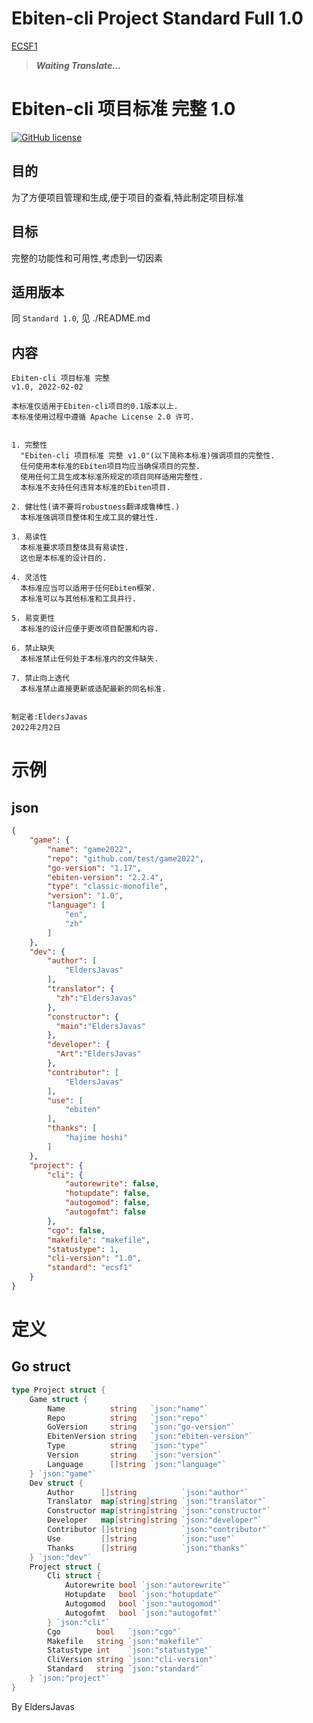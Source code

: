# Ebiten-cli Project Standard Full 1.0

[ECSF1](https://img.shields.io/static/v1?label=EPS&message=Ebiten-cli%20Project%20Standard%20Full%201.0&color=db5620&style=flat-square&link=https://github.com/ebitenpot/standard&link=https://github.com/EbitenPot/Standard/blob/master/standard1/ecsf1.md)

> _**Waiting Translate...**_

# Ebiten-cli 项目标准 完整 1.0

[![GitHub license](https://img.shields.io/github/license/EldersJavas/ebiten-cli?logo=apache&logoColor=red&style=flat-square)](https://github.com/EldersJavas/ebiten-cli/blob/master/LICENSE)

## 目的
为了方便项目管理和生成,便于项目的查看,特此制定项目标准

## 目标
完整的功能性和可用性,考虑到一切因素

## 适用版本
同 `Standard 1.0`, 见 ./README.md

## 内容

```text
Ebiten-cli 项目标准 完整 
v1.0, 2022-02-02

本标准仅适用于Ebiten-cli项目的0.1版本以上.
本标准使用过程中遵循 Apache License 2.0 许可.


1. 完整性
  "Ebiten-cli 项目标准 完整 v1.0"(以下简称本标准)强调项目的完整性.
  任何使用本标准的Ebiten项目均应当确保项目的完整.
  使用任何工具生成本标准所规定的项目同样适用完整性.
  本标准不支持任何违背本标准的Ebiten项目.
  
2. 健壮性(请不要将robustness翻译成鲁棒性.)
  本标准强调项目整体和生成工具的健壮性.

3. 易读性
  本标准要求项目整体具有易读性.
  这也是本标准的设计目的.

4. 灵活性
  本标准应当可以适用于任何Ebiten框架.
  本标准可以与其他标准和工具并行.
  
5. 易变更性
  本标准的设计应便于更改项目配置和内容.

6. 禁止缺失
  本标准禁止任何处于本标准内的文件缺失.
  
7. 禁止向上迭代
  本标准禁止直接更新或适配最新的同名标准.


制定者:EldersJavas
2022年2月2日
```

# 示例

## json
```json
{
    "game": {
        "name": "game2022",
        "repo": "github.com/test/game2022",
        "go-version": "1.17",
        "ebiten-version": "2.2.4",
        "type": "classic-monofile",
        "version": "1.0",
        "language": [
            "en",
            "zh"
        ]
    },
    "dev": {
        "author": [
            "EldersJavas"
        ],
        "translator": {
          "zh":"EldersJavas"
        },
        "constructor": {
          "main":"EldersJavas"
        },
        "developer": {
          "Art":"EldersJavas"
        },
        "contributor": [
            "EldersJavas"
        ],
        "use": [
            "ebiten"
        ],
        "thanks": [
            "hajime hoshi"
        ]
    },
    "project": {
        "cli": {
            "autorewrite": false,
            "hotupdate": false,
            "autogomod": false,
            "autogofmt": false
        },
        "cgo": false,
        "makefile": "makefile",
        "statustype": 1,
        "cli-version": "1.0",
        "standard": "ecsf1"
    }
}
```

# 定义

## Go struct

```go
type Project struct {
	Game struct {
		Name          string   `json:"name"`
		Repo          string   `json:"repo"`
		GoVersion     string   `json:"go-version"`
		EbitenVersion string   `json:"ebiten-version"`
		Type          string   `json:"type"`
		Version       string   `json:"version"`
		Language      []string `json:"language"`
	} `json:"game"`
	Dev struct {
		Author      []string          `json:"author"`
		Translator  map[string]string `json:"translator"`
		Constructor map[string]string `json:"constructor"`
		Developer   map[string]string `json:"developer"`
		Contributor []string          `json:"contributor"`
		Use         []string          `json:"use"`
		Thanks      []string          `json:"thanks"`
	} `json:"dev"`
	Project struct {
		Cli struct {
			Autorewrite bool `json:"autorewrite"`
			Hotupdate   bool `json:"hotupdate"`
			Autogomod   bool `json:"autogomod"`
			Autogofmt   bool `json:"autogofmt"`
		} `json:"cli"`
		Cgo        bool   `json:"cgo"`
		Makefile   string `json:"makefile"`
		Statustype int    `json:"statustype"`
		CliVersion string `json:"cli-version"`
		Standard   string `json:"standard"`
	} `json:"project"`
}
```

By EldersJavas